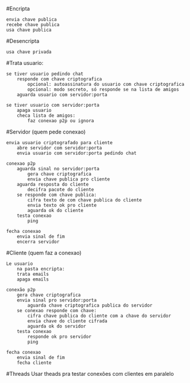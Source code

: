 #Encripta

	envia chave publica
	recebe chave publica
	usa chave publica
	
#Desencripta

	usa chave privada


#Trata usuario:

	se tiver usuario pedindo chat
		responde com chave criptografica
			opcional: autoassinatura do usuario com chave criptografica 
			opcional: modo secreto, só responde se na lista de amigos
		aguarda usuario com servidor:porta
		
	se tiver usuario com servidor:porta
		apaga usuario
		checa lista de amigos:
			faz conexao p2p ou ignora

#Servidor (quem pede conexao)

	envia usuario criptografado para cliente
		abre servidor com servidor:porta
		envia usuario com servidor:porta pedindo chat
		
	conexao p2p
		aguarda sinal no servidor:porta
			gera chave criptografica
			envia chave publica pro cliente
		aguarda resposta do cliente
			decifra pacote do cliente
		se responde com chave publica:
			cifra texto de com chave publica do cliente
			envia texto ok pro cliente
			aguarda ok do cliente
		testa conexao
			ping
		
	fecha conexao
		envia sinal de fim
        encerra servidor
	

#Cliente (quem faz a conexao)

	Le usuario 
		na pasta encripta:
		trata emails
		apaga emails
		
	conexão p2p
		gera chave criptografica
		envia sinal pro servidor:porta
			aguarda chave criptografica publica do servidor
		se conexao responde com chave:
			cifra chave publica do cliente com a chave do servidor
			envia chave do cliente cifrada
			aguarda ok do servidor
		testa conexao
			responde ok pro servidor
			ping

	fecha conexao
		envia sinal de fim
        fecha cliente

#Threads
    Usar theads pra testar conexões com clientes em paralelo